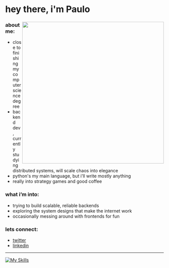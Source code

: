 # hey there, i'm Paulo

<div>
  <img align="right" src="https://github.com/user-attachments/assets/89fbee65-3759-485d-9b8e-49311a743b96" width=450/>
 <h3> about me: </h3>
 <ul>
   <li> close to finishing my computer science degree
   <li> backend dev, currently studying distributed systems, will scale chaos into elegance
   <li> python's my main language, but i'll write mostly anything
   <li> really into strategy games and good coffee
 </ul>

  <h3> what i’m into: </h3>
 <ul>
   <li>trying to build scalable, reliable backends</li>
   <li>exploring the system designs that make the internet work</li>
   <li>occasionally messing around with frontends for fun</li>
 </ul>

   <h3> lets connect: </h3>
 <ul>
  <li><a href="https://twitter.com/klp_paulo">twitter</a>
  <li><a href="https://www.linkedin.com/in/paulo-ricardo-sv1/">linkedin</a>
 </ul>

<hr>
</div>

[![My Skills](https://skillicons.dev/icons?i=py,java,cs,postgres,mongodb,docker)](https://skillicons.dev)



